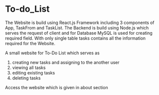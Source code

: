 # To-do_List

The Website is build using React.js Framework including 3 components of App, TaskFrom and TaskList. The Backend is build using Node.js which serves the request of client and for Database MySQL is used for creating required field. With only single table tasks contains all the information required for the Website.

A small website for To-Do List which serves as
1. creating new tasks and assigning to the another user
2. viewing all tasks
3. editing existing tasks
4. deleting tasks

Access the website which is given in about section



